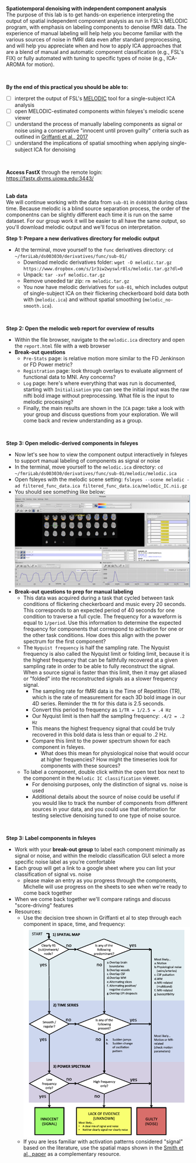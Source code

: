 **Spatiotemporal denoising with independent component analysis**
</br>
The purpose of this lab is to get hands-on experience interpreting the output of spatial independent component analysis as run in FSL's MELODIC program, with emphasis on labeling components to denoise fMRI data. The experience of manual labeling will help help you become familiar with the various sources of noise in fMRI data even after standard preprocessing, and will help you appreciate when and how to apply ICA approaches that are a blend of manual and automatic component classification (e.g., FSL's FIX) or fully automated with tuning to specific types of noise (e.g., ICA-AROMA for motion). 

</br>


**By the end of this practical you should be able to:** <br/>
* [ ] interpret the output of FSL's [MELODIC](https://fsl.fmrib.ox.ac.uk/fsl/fslwiki/MCFLIRT) tool for a single-subject ICA analysis
* [ ] open MELODIC-estimated components within fsleyes's melodic scene viewer
* [ ] understand the process of manually labeling components as signal or noise using a conservative "innocent until proven guilty" criteria such as outlined in [Griffanti et al., 2017](https://github.com/mwvoss/MRI-lab-classes/tree/master/PSY6280-2020-FA2020/pdfs/Griffanti-2017-ICA.pdf)
* [ ] understand the implications of spatial smoothing when applying single-subject ICA for denoising
<br/>

**Access FastX** through the remote login: <br>
https://fastx.divms.uiowa.edu:3443/  <br/>
<br/>


**Lab data** <br>
We will continue working with the data from `sub-01` in `ds003030` during class time. Because melodic is a blind source separation process, the order of the componentns can be slightly different each time it is run on the same dataset. For our group work it will be easier to all have the same output, so you'll download melodic output and we'll focus on interpretation.


**Step 1: Prepare a new derivatives directory for melodic output**
* At the terminal, move yourself to the `func` derivatives directory: `cd ~/fmriLab/ds003030/derivatives/func/sub-01/`
    * Download melodic derivatives folder: `wget -O melodic.tar.gz https://www.dropbox.com/s/1r3iw2wyswlr8ls/melodic.tar.gz?dl=0`
    * Unpack: `tar -xvf melodic.tar.gz`
    * Remove uneeded tar zip: `rm melodic.tar.gz`
    * You now have melodic deriviatives for `sub-01`, which includes output of single-subject ICA on their flickering checkerboard bold data both with (`melodic.ica`) and without spatial smoothing (`melodic_no-smooth.ica`).
 </br>


**Step 2: Open the melodic web report for overview of results** 
* Within the file browser, navigate to the `melodic.ica` directory and open the `report.html` file with a web browser
* **Break-out questions**
    * `Pre-Stats` page: is relative motion more similar to the FD Jenkinson or FD Power metric?
    * `Registration` page: look through overlays to evaluate alignment of functional data to MNI. Any concerns?
    * `Log` page: here's where everything that was run is documented, starting with `Initialisation` you can see the initial input was the raw nifti bold image without preprocessing. What file is the input to melodic processing?
    * Finally, the main results are shown in the `ICA` page: take a look with your group and discuss questions from your exploration. We will come back and review understanding as a group.
</br>


 **Step 3: Open melodic-derived components in fsleyes** 
* Now let's see how to view the component output interactively in fsleyes to support manual labeling of components as signal or noise
* In the terminal, move yourself to the `melodic.ica` directory: `cd ~/fmriLab/ds003030/derivatives/func/sub-01/melodic/melodic.ica`
* Open fsleyes with the melodic scene setting: `fsleyes --scene melodic -ad filtered_func_data.ica filtered_func_data.ica/melodic_IC.nii.gz`
* You should see something like below: <br>
![melodicview](images/denoising_melodicView.png)
* **Break-out questions to prep for manual labeling**
    * This data was acquired during a task that cycled between task conditions of flickering checkerboard and music every 20 seconds. This corresponds to an expected period of 40 seconds for one condition to traverse a full cycle. The frequency for a waveform is equal to `1/period`. Use this information to determine the expected frequency for components that correspond to activation for one or the other task conditions. How does this align with the power spectrum for the first component?
    * The `Nyquist frequency` is half the sampling rate. The Nyquist frequency is also called the Nyquist limit or folding limit, because it is the highest frequency that can be faithfully recovered at a given sampling rate in order to be able to fully reconstruct the signal. When a source signal is faster than this limit, then it may get aliased or "folded" into the reconstructed signals as a slower frequency signal.
        * The sampling rate for fMRI data is the Time of Repetition (TR), which is the rate of measurement for each 3D bold image in our 4D series. Reminder the `TR` for this data is 2.5 seconds.
        * Convert this period to frequency as `1/TR = 1/2.5 = .4 Hz`
        * Our Nyquist limit is then half the sampling frequency: `.4/2 = .2 Hz`
        * This means the highest frequency signal that could be truly recovered in this bold data is less than or equal to .2 Hz.
        * Compare this limit to the power spectrum shown for each component in fsleyes. 
            * What does this mean for physiological noise that would occur at higher frequencies? How might the timeseries look for components with these sources?
    * To label a component, double click within the open text box next to the component in the `Melodic IC classification` viewer.
        * For denoising purposes, only the distinction of signal vs. noise is used
        * Additional details about the source of noise could be useful if you would like to track the number of components from different sources in your data, and you could use that information for testing selective denoising tuned to one type of noise source.
</br>

 **Step 3: Label components in fsleyes** 
* Work with your **break-out group** to label each component minimally as signal or noise, and within the melodic classification GUI select a more specific noise label as you're comfortable
* Each group will get a link to a google sheet where you can list your classification of signal vs. noise   
    * please make an entry as you progress through the components, Michelle will use progress on the sheets to see when we're ready to come back together 
* When we come back together we'll compare ratings and discuss "score-driving" features 
* Resources: 
    * Use the decision tree shown in Griffanti et al to step through each component in space, time, and frequency: 
    ![decision-tree](images/denoising_decision-tree.png)
    * If you are less familiar with activation patterns considered "signal" based on the literature, use the spatial maps shown in the [Smith et al., paper](https://github.com/mwvoss/MRI-lab-classes/blob/master/PSY6280-2020-FA2020/pdfs/Smith-2009-BrainNets.pdf) as a complementary resource.  


